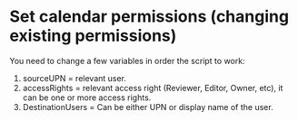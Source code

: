 # Set calendar permissions (changing existing permissions)

You need to change a few variables in order the script to work:
1. sourceUPN = relevant user.
2. accessRights = relevant access right (Reviewer, Editor, Owner, etc), it can be one or more access rights.
3. DestinationUsers = Can be either UPN or display name of the user.